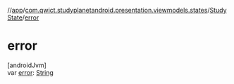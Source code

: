 //[app](../../../index.md)/[com.qwict.studyplanetandroid.presentation.viewmodels.states](../index.md)/[StudyState](index.md)/[error](error.md)

# error

[androidJvm]\
var [error](error.md): [String](https://kotlinlang.org/api/latest/jvm/stdlib/kotlin/-string/index.html)
